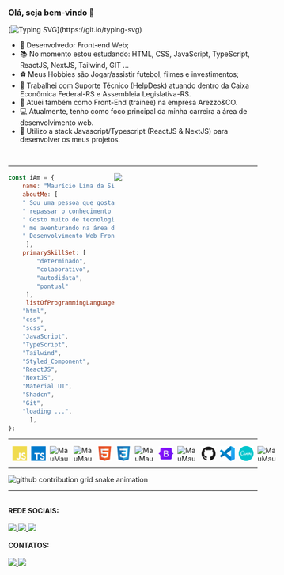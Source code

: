 ### Olá, seja bem-vindo 👋

[![Typing SVG](https://readme-typing-svg.herokuapp.com?font=Verdana&size=30&color=ede247&background=27272700&multiline=true&height=60&lines=Nunca+pare+de+aprender!)](https://git.io/typing-svg)

- 📌 Desenvolvedor Front-end Web;
- 📚 No momento estou estudando: HTML, CSS, JavaScript, TypeScript, ReactJS, NextJS, Tailwind, GIT ...
- ⚽ Meus Hobbies são Jogar/assistir futebol, filmes e investimentos;
- 💼 Trabalhei com Suporte Técnico (HelpDesk) atuando dentro da Caixa Econômica Federal-RS e Assembleia Legislativa-RS.
- 💼 Atuei também como Front-End (trainee) na empresa Arezzo&CO.
- 💻 Atualmente, tenho como foco principal da minha carreira a área de desenvolvimento web.
- 🚀 Utilizo a stack Javascript/Typescript (ReactJS & NextJS) para desenvolver os meus projetos.
<br>
<hr>
<img align="right" width="290" src="https://raw.githubusercontent.com/Adam-pw/Adam-pw/main/animation_500_kxa883sd.gif" />

```js
const iAm = {
    name: "Maurício Lima da Silva",
    aboutMe: [
	" Sou uma pessoa que gosta de aprender e ensinar",
	" repassar o conhecimento adquirido.",
	" Gosto muito de tecnologias, filmes, futebol e games",
	" me aventurando na área de investimentos também.",
	" Desenvolvimento Web Front-end é a minha dedicação no momento.",
     ],
    primarySkillSet: [
    	"determinado",
    	"colaborativo",
    	"autodidata",
    	"pontual"
     ],
     listOfProgrammingLanguages: [
	"html",
	"css",
	"scss",
	"JavaScript",
	"TypeScript",
	"Tailwind",
	"Styled_Component",
	"ReactJS",
	"NextJS",
	"Material UI",
	"Shadcn",
	"Git",
	"loading ...",
      ],
};
```

<hr>

<div style="display: flex; gap: 8px"><br>
 
  <img align="center" alt="MauMau-Js" height="30" width="40" src="https://raw.githubusercontent.com/devicons/devicon/master/icons/javascript/javascript-plain.svg">
     
  <img align="center" alt="MauMau-TS" height="30" width="40" src="https://raw.githubusercontent.com/devicons/devicon/master/icons/typescript/typescript-original.svg">

  <img align="center" alt="MauMau-React" height="30" width="40" src="https://cdn.jsdelivr.net/gh/devicons/devicon@latest/icons/react/react-original.svg">

  <img align="center" alt="MauMau-Next" height="30" width="40" src="https://cdn.jsdelivr.net/gh/devicons/devicon@latest/icons/nextjs/nextjs-original.svg">

  <img align="center" alt="MauMau-HTML" height="30" width="40" src="https://raw.githubusercontent.com/devicons/devicon/master/icons/html5/html5-original.svg">
  
  <img align="center" alt="MauMau-CSS" height="30" width="40" src="https://raw.githubusercontent.com/devicons/devicon/master/icons/css3/css3-original.svg">

  <img align="center" alt="MauMau-SCSS" height="30" width="40" src="https://cdn.jsdelivr.net/gh/devicons/devicon@latest/icons/sass/sass-original.svg">
   
   <img align="center" alt="MauMau-Boot" height="30" width="40" src="https://raw.githubusercontent.com/devicons/devicon/master/icons/bootstrap/bootstrap-original.svg">

   <img align="center" alt="MauMau-Tailwind" height="30" width="40" src="https://cdn.jsdelivr.net/gh/devicons/devicon@latest/icons/tailwindcss/tailwindcss-original.svg">
   
   <img align="center" alt="MauMau-GitHub" height="30" width="40" src="https://raw.githubusercontent.com/devicons/devicon/master/icons/github/github-original.svg">
   
   <img align="center" alt="MauMau-VsCode" height="30" width="40" src="https://raw.githubusercontent.com/devicons/devicon/master/icons/vscode/vscode-original.svg">

   <img align="center" alt="MauMau-Canva" height="30" width="40" src="https://raw.githubusercontent.com/devicons/devicon/master/icons/canva/canva-original.svg">

   <img align="center" alt="MauMau-Git" height="30" width="40" src="https://cdn.jsdelivr.net/gh/devicons/devicon@latest/icons/git/git-original.svg">
   
</div>
<hr>
 
  <picture>
    <source media="(prefers-color-scheme: dark)" srcset="https://raw.githubusercontent.com/mauriciolima2701/mauriciolima2701/output/github-contribution-grid-snake-dark.svg">
    <source media="(prefers-color-scheme: light)" srcset="https://raw.githubusercontent.com/mauriciolima2701/mauriciolima2701/output/github-contribution-grid-snake.svg">
    <img alt="github contribution grid snake animation" src="https://raw.githubusercontent.com/mauriciolima2701/mauriciolima2701/output/github-contribution-grid-snake.svg">
</picture>
  
<hr>
<br>
 <b>REDE SOCIAIS: </b>
<br>
<br>
<a href="https://www.facebook.com/maumau.lima" target="_blank">
  <img src="https://img.shields.io/badge/Facebook-1877F2?style=for-the-badge&logo=facebook&logoColor=white" /> 
</a>
<a href="https://www.instagram.com/mauriciolimas_" target="_blank">
  <img src="https://img.shields.io/badge/Instagram-E4405F?style=for-the-badge&logo=instagram&logoColor=white" />  </a>
<a href="https://www.linkedin.com/in/mauriciolimas/" target="_blank">
  <img src="https://img.shields.io/badge/LinkedIn-0077B5?style=for-the-badge&logo=linkedin&logoColor=white" />
</a>
</br>
<br>
 <b> CONTATOS: </b>
<br>
<br>
<a href="https://api.whatsapp.com/send/?phone=5551992383038" target="_blank">
  <img src="https://img.shields.io/badge/WhatsApp-25D366?style=for-the-badge&logo=whatsapp&logoColor=white" />  
</a>
 <a href = "mailto:mauricio2701@gmail.com"><img src="https://img.shields.io/badge/-Gmail-%23333?style=for-the-badge&logo=gmail&logoColor=white" target="_blank">
</a>
<br/>
